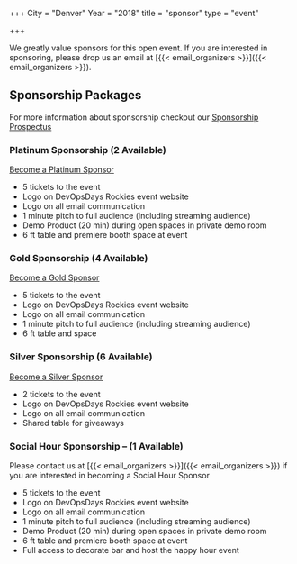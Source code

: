 +++
City = "Denver"
Year = "2018"
title = "sponsor"
type = "event"

+++


We greatly value sponsors for this open event.  If you are interested in sponsoring, please drop us an email at [{{< email_organizers >}}]({{< email_organizers >}}).

## Sponsorship Packages

For more information about sponsorship checkout our [Sponsorship Prospectus](https://drive.google.com/file/d/1GYvLdCrSYBPmlMgw6AQpwiIlJQ2NDISA/view?usp=sharing)

### Platinum Sponsorship (2 Available)
[Become a Platinum Sponsor](https://www.paypal.com/cgi-bin/webscr?cmd=_s-xclick&hosted_button_id=UMLWFADSP6KJG)

* 5 tickets to the event
* Logo on DevOpsDays Rockies event website
* Logo on all email communication
* 1 minute pitch to full audience (including streaming audience)
* Demo Product (20 min) during open spaces in private demo room
* 6 ft table and premiere booth space at event

### Gold Sponsorship (4 Available)
[Become a Gold Sponsor](https://www.paypal.com/cgi-bin/webscr?cmd=_s-xclick&hosted_button_id=ML24B6P3T9XDJ)

* 5 tickets to the event
* Logo on DevOpsDays Rockies event website
* Logo on all email communication
* 1 minute pitch to full audience (including streaming audience)
* 6 ft table and space

### Silver Sponsorship (6 Available)
[Become a Silver Sponsor](https://www.paypal.com/cgi-bin/webscr?cmd=_s-xclick&hosted_button_id=A6BYBTMLMFNYJ)

* 2 tickets to the event
* Logo on DevOpsDays Rockies event website
* Logo on all email communication
* Shared table for giveaways

### Social Hour Sponsorship – (1 Available)
Please contact us at [{{< email_organizers >}}]({{< email_organizers >}}) if you are interested in becoming a Social Hour Sponsor

* 5 tickets to the event
* Logo on DevOpsDays Rockies event website
* Logo on all email communication
* 1 minute pitch to full audience (including streaming audience)
* Demo Product (20 min) during open spaces in private demo room
* 6 ft table and premiere booth space at event
* Full access to decorate bar and host the happy hour event

